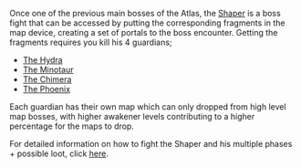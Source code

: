 
Once one of the previous main bosses of the Atlas, the [Shaper](<https://pathofexile.gamepedia.com/The_Shaper>) is a boss fight that can be accessed by putting the corresponding fragments in the map device, creating a set of portals to the boss encounter. Getting the fragments requires you kill his 4 guardians;

  - [The Hydra](<https://www.poelab.com/guardian-of-the-hydra/>)
  - [The Minotaur](<https://www.poelab.com/guardian-of-the-Minotaur/>)
  - [The Chimera](<https://www.poelab.com/guardian-of-the-Chimera/>)
  - [The Phoenix](<https://www.poelab.com/guardian-of-the-Phoenix/>)

Each guardian has their own map which can only dropped from high level map bosses, with higher awakener levels contributing to a higher percentage for the maps to drop.

For detailed information on how to fight the Shaper and his multiple phases + possible loot, click [here](<https://www.poelab.com/the-shaper-master-of-the-void/>).

